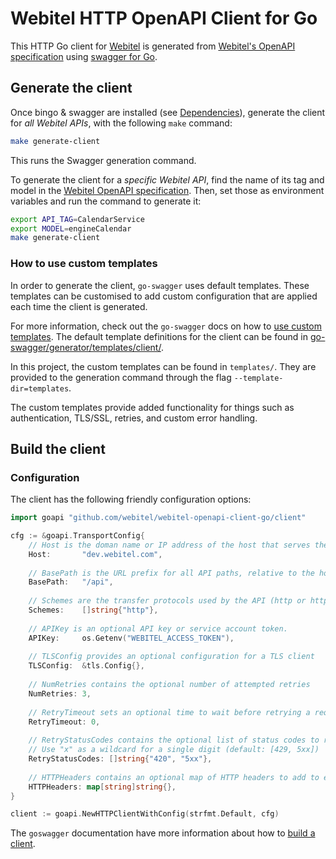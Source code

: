 # Webitel HTTP OpenAPI Client for Go

This HTTP Go client for [Webitel](https://github.com/webitel) is generated from [Webitel's OpenAPI specification](https://github.com/webitel/protos/blob/main/swagger/api.json) using [swagger for Go](https://github.com/go-swagger/go-swagger).

## Generate the client

Once bingo & swagger are installed (see [Dependencies](#dependencies)), generate the client for _all Webitel APIs_, with the following `make` command:

```bash
make generate-client
```

This runs the Swagger generation command.

To generate the client for a _specific Webitel API_, find the name of its tag and model in the [Webitel OpenAPI specification](https://github.com/webitel/protos/blob/main/swagger/api.json). Then, set those as environment variables and run the command to generate it:
```bash
export API_TAG=CalendarService
export MODEL=engineCalendar
make generate-client
```

### How to use custom templates

In order to generate the client, `go-swagger` uses default templates. These templates can be customised to add custom configuration that are applied each time the client is generated.

For more information, check out the `go-swagger` docs on how to [use custom templates](https://github.com/go-swagger/go-swagger/blob/master/docs/generate/templates.md). The default template definitions for the client can be found in [go-swagger/generator/templates/client/](https://github.com/go-swagger/go-swagger/tree/master/generator/templates/client).

In this project, the custom templates can be found in `templates/`. They are provided to the generation command through the flag `--template-dir=templates`.

The custom templates provide added functionality for things such as authentication, TLS/SSL, retries, and custom error handling.

## Build the client

### Configuration

The client has the following friendly configuration options:

```go
import goapi "github.com/webitel/webitel-openapi-client-go/client"

cfg := &goapi.TransportConfig{
    // Host is the doman name or IP address of the host that serves the API.
    Host:       "dev.webitel.com",
    
    // BasePath is the URL prefix for all API paths, relative to the host root.
    BasePath:   "/api",
    
    // Schemes are the transfer protocols used by the API (http or https).
    Schemes:    []string{"http"},
    
    // APIKey is an optional API key or service account token.
    APIKey:     os.Getenv("WEBITEL_ACCESS_TOKEN"),
    
    // TLSConfig provides an optional configuration for a TLS client
    TLSConfig:  &tls.Config{},
    
    // NumRetries contains the optional number of attempted retries
    NumRetries: 3,
    
    // RetryTimeout sets an optional time to wait before retrying a request
    RetryTimeout: 0,
    
    // RetryStatusCodes contains the optional list of status codes to retry
    // Use "x" as a wildcard for a single digit (default: [429, 5xx])
    RetryStatusCodes: []string{"420", "5xx"},
    
    // HTTPHeaders contains an optional map of HTTP headers to add to each request
    HTTPHeaders: map[string]string{},
}

client := goapi.NewHTTPClientWithConfig(strfmt.Default, cfg)
```

The `goswagger` documentation have more information about how to [build a client](https://goswagger.io/go-swagger/generate/client/).
